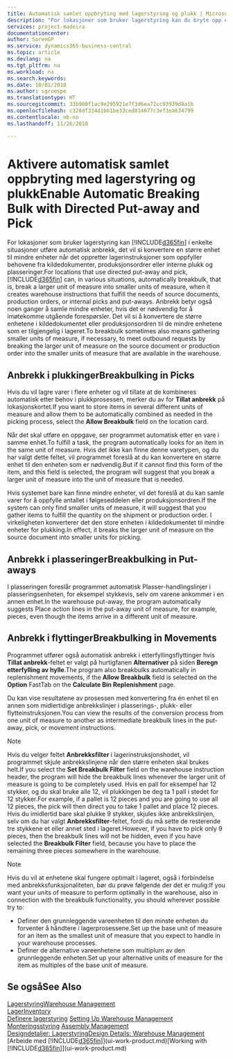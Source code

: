 ```yaml
---
title: Automatisk samlet oppbryting med lagerstyring og plukk | Microsoft-dokumentasjon
description: "For lokasjoner som bruker lagerstyring kan du bryte opp en større enhet til mindre enheter når det oppretter lagerinstruksjoner som oppfyller behovene fra kildedokumenter, produksjonsordrer eller interne plukk og plasseringer."
services: project-madeira
documentationcenter: 
author: SorenGP
ms.service: dynamics365-business-central
ms.topic: article
ms.devlang: na
ms.tgt_pltfrm: na
ms.workload: na
ms.search.keywords: 
ms.date: 10/01/2018
ms.author: sgroespe
ms.translationtype: HT
ms.sourcegitcommit: 33b900f1ac9e295921e7f3d6ea72cc93939d8a1b
ms.openlocfilehash: c328df334d1bb1be33ced814677c3ef3ea634799
ms.contentlocale: nb-no
ms.lasthandoff: 11/26/2018

---
```

# <a name="enable-automatic-breaking-bulk-with-directed-put-away-and-pick"></a><span data-ttu-id="c9deb-103">Aktivere automatisk samlet oppbryting med lagerstyring og plukk</span><span class="sxs-lookup"><span data-stu-id="c9deb-103">Enable Automatic Breaking Bulk with Directed Put-away and Pick</span></span>
<span data-ttu-id="c9deb-104">For lokasjoner som bruker lagerstyring kan [!INCLUDE[d365fin](includes/d365fin_md.md)] i enkelte situasjoner utføre automatisk anbrekk, det vil si konvertere en større enhet til mindre enheter når det oppretter lagerinstruksjoner som oppfyller behovene fra kildedokumenter, produksjonsordrer eller interne plukk og plasseringer.</span><span class="sxs-lookup"><span data-stu-id="c9deb-104">For locations that use directed put-away and pick, [!INCLUDE[d365fin](includes/d365fin_md.md)] can, in various situations, automatically breakbulk, that is, break a larger unit of measure into smaller units of measure, when it creates warehouse instructions that fulfill the needs of source documents, production orders, or internal picks and put-aways.</span></span> <span data-ttu-id="c9deb-105">Anbrekk betyr også noen ganger å samle mindre enheter, hvis det er nødvendig for å imøtekomme utgående forespørsler. Det vil si å konvertere de større enhetene i kildedokumentet eller produksjonsordren til de mindre enhetene som er tilgjengelig i lageret.</span><span class="sxs-lookup"><span data-stu-id="c9deb-105">To breakbulk sometimes also means gathering smaller units of measure, if necessary, to meet outbound requests by breaking the larger unit of measure on the source document or production order into the smaller units of measure that are available in the warehouse.</span></span>   

## <a name="breakbulking-in-picks"></a><span data-ttu-id="c9deb-106">Anbrekk i plukkinger</span><span class="sxs-lookup"><span data-stu-id="c9deb-106">Breakbulking in Picks</span></span>  
<span data-ttu-id="c9deb-107">Hvis du vil lagre varer i flere enheter og vil tillate at de kombineres automatisk etter behov i plukkprosessen, merker du av for **Tillat anbrekk** på lokasjonskortet.</span><span class="sxs-lookup"><span data-stu-id="c9deb-107">If you want to store items in several different units of measure and allow them to be automatically combined as needed in the picking process, select the **Allow Breakbulk** field on the location card.</span></span>  

<span data-ttu-id="c9deb-108">Når det skal utføre en oppgave, ser programmet automatisk etter en vare i samme enhet.</span><span class="sxs-lookup"><span data-stu-id="c9deb-108">To fulfill a task, the program automatically looks for an item in the same unit of measure.</span></span> <span data-ttu-id="c9deb-109">Hvis det ikke kan finne denne varetypen, og du har valgt dette feltet, vil programmet foreslå at du kan konvertere en større enhet til den enheten som er nødvendig.</span><span class="sxs-lookup"><span data-stu-id="c9deb-109">But if it cannot find this form of the item, and this field is selected, the program will suggest that you break a larger unit of measure into the unit of measure that is needed.</span></span>  

<span data-ttu-id="c9deb-110">Hvis systemet bare kan finne mindre enheter, vil det foreslå at du kan samle varer for å oppfylle antallet i følgeseddelen eller produksjonsordren.</span><span class="sxs-lookup"><span data-stu-id="c9deb-110">If the system can only find smaller units of measure, it will suggest that you gather items to fulfill the quantity on the shipment or production order.</span></span> <span data-ttu-id="c9deb-111">I virkeligheten konverterer det den store enheten i kildedokumentet til mindre enheter for plukking.</span><span class="sxs-lookup"><span data-stu-id="c9deb-111">In effect, it breaks the larger unit of measure on the source document into smaller units for picking.</span></span>  

## <a name="breakbulking-in-put-aways"></a><span data-ttu-id="c9deb-112">Anbrekk i plasseringer</span><span class="sxs-lookup"><span data-stu-id="c9deb-112">Breakbulking in Put-aways</span></span>  
<span data-ttu-id="c9deb-113">I plasseringen foreslår programmet automatisk Plasser-handlingslinjer i plasseringsenheten, for eksempel stykkevis, selv om varene ankommer i en annen enhet.</span><span class="sxs-lookup"><span data-stu-id="c9deb-113">In the warehouse put-away, the program automatically suggests Place action lines in the put-away unit of measure, for example, pieces, even though the items arrive in a different unit of measure.</span></span>  

## <a name="breakbulking-in-movements"></a><span data-ttu-id="c9deb-114">Anbrekk i flyttinger</span><span class="sxs-lookup"><span data-stu-id="c9deb-114">Breakbulking in Movements</span></span>  
<span data-ttu-id="c9deb-115">Programmet utfører også automatisk anbrekk i etterfyllingsflyttinger hvis **Tillat anbrekk**-feltet er valgt på hurtigfanen **Alternativer** på siden **Beregn etterfylling av hylle**.</span><span class="sxs-lookup"><span data-stu-id="c9deb-115">The program also breakbulks automatically in replenishment movements, if the **Allow Breakbulk** field is selected on the **Option** FastTab on the **Calculate Bin Replenishment** page.</span></span>  

<span data-ttu-id="c9deb-116">Du kan vise resultatene av prosessen med konvertering fra én enhet til en annen som midlertidige anbrekkslinjer i plasserings-, plukk- eller flytteinstruksjonen.</span><span class="sxs-lookup"><span data-stu-id="c9deb-116">You can view the results of the conversion process from one unit of measure to another as intermediate breakbulk lines in the put-away, pick, or movement instructions.</span></span>  

> [!NOTE]  
>  <span data-ttu-id="c9deb-117">Hvis du velger feltet **Anbrekksfilter** i lagerinstruksjonshodet, vil programmet skjule anbrekkslinjene når den større enheten skal brukes helt.</span><span class="sxs-lookup"><span data-stu-id="c9deb-117">If you select the **Set Breakbulk Filter** field on the warehouse instruction header, the program will hide the breakbulk lines whenever the larger unit of measure is going to be completely used.</span></span> <span data-ttu-id="c9deb-118">Hvis en pall for eksempel har 12 stykker, og du skal bruke alle 12, vil plukkingen be deg ta 1 pall i stedet for 12 stykker.</span><span class="sxs-lookup"><span data-stu-id="c9deb-118">For example, if a pallet is 12 pieces and you are going to use all 12 pieces, the pick will then direct you to take 1 pallet and place 12 pieces.</span></span> <span data-ttu-id="c9deb-119">Hvis du imidlertid bare skal plukke 9 stykker, skjules ikke anbrekkslinjen, selv om du har valgt **Anbrekksfilter**-feltet, fordi du må sette de resterende tre stykkene et eller annet sted i lageret.</span><span class="sxs-lookup"><span data-stu-id="c9deb-119">However, if you have to pick only 9 pieces, then the breakbulk lines will not be hidden, even if you have selected the **Breakbulk Filter** field, because you have to place the remaining three pieces somewhere in the warehouse.</span></span>  

> [!NOTE]  
>  <span data-ttu-id="c9deb-120">Hvis du vil at enhetene skal fungere optimalt i lageret, også i forbindelse med anbrekksfunksjonaliteten, bør du prøve følgende der det er mulig:</span><span class="sxs-lookup"><span data-stu-id="c9deb-120">If you want your units of measure to perform optimally in the warehouse, also in connection with the breakbulk functionality, you should wherever possible try to:</span></span>  
>   
> - <span data-ttu-id="c9deb-121">Definer den grunnleggende vareenheten til den minste enheten du forventer å håndtere i lagerprosessene.</span><span class="sxs-lookup"><span data-stu-id="c9deb-121">Set up the base unit of measure for an item as the smallest unit of measure that you expect to handle in your warehouse processes.</span></span>  
> - <span data-ttu-id="c9deb-122">Definer de alternative vareenhetene som multiplum av den grunnleggende enheten.</span><span class="sxs-lookup"><span data-stu-id="c9deb-122">Set up your alternative units of measure for the item as multiples of the base unit of measure.</span></span>  

## <a name="see-also"></a><span data-ttu-id="c9deb-123">Se også</span><span class="sxs-lookup"><span data-stu-id="c9deb-123">See Also</span></span>  
[<span data-ttu-id="c9deb-124">Lagerstyring</span><span class="sxs-lookup"><span data-stu-id="c9deb-124">Warehouse Management</span></span>](warehouse-manage-warehouse.md)  
[<span data-ttu-id="c9deb-125">Lager</span><span class="sxs-lookup"><span data-stu-id="c9deb-125">Inventory</span></span>](inventory-manage-inventory.md)  
<span data-ttu-id="c9deb-126">[Definere lagerstyring](warehouse-setup-warehouse.md)   </span><span class="sxs-lookup"><span data-stu-id="c9deb-126">[Setting Up Warehouse Management](warehouse-setup-warehouse.md)   </span></span>  
<span data-ttu-id="c9deb-127">[Monteringsstyring](assembly-assemble-items.md)  </span><span class="sxs-lookup"><span data-stu-id="c9deb-127">[Assembly Management](assembly-assemble-items.md)  </span></span>  
[<span data-ttu-id="c9deb-128">Designdetaljer: Lagerstyring</span><span class="sxs-lookup"><span data-stu-id="c9deb-128">Design Details: Warehouse Management</span></span>](design-details-warehouse-management.md)  
<span data-ttu-id="c9deb-129">[Arbeide med [!INCLUDE[d365fin](includes/d365fin_md.md)]](ui-work-product.md)</span><span class="sxs-lookup"><span data-stu-id="c9deb-129">[Working with [!INCLUDE[d365fin](includes/d365fin_md.md)]](ui-work-product.md)</span></span>  

